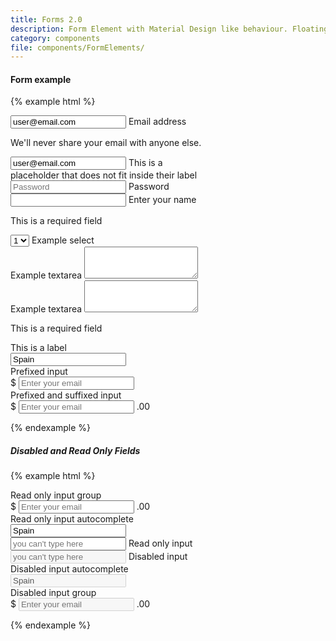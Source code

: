 ```yaml
---
title: Forms 2.0
description: Form Element with Material Design like behaviour. Floating labels inside the input field.
category: components
file: components/FormElements/
---
```


#### Form example

{% example html %}

<form>

  <div class="FormGroup FormGroup--floatingLabel has-value">
    <input type="email" class="Input" id="exampleInputEmail2" aria-describedby="emailHelp" placeholder="Enter email" value="user@email.com" autocomplete="off" required />
    <label class="Label" for="exampleInputEmail2">Email address</label>
    <p id="emailHelp" class="FormGroup-hint">We'll never share your email with anyone else.</p>
  </div>

  <div style="width: 300px" class="FormGroup FormGroup--floatingLabel">
    <input type="email" class="Input" id="exampleInputEmail3" aria-describedby="emailHelp" placeholder="Enter email" value="user@email.com" autocomplete="off"/>
    <label title="This is a placeholder that does not fit inside their label" class="Label" for="exampleInputEmail3">This is a placeholder that does not fit inside their label</label>
  </div>

  <div class="FormGroup FormGroup--floatingLabel">
    <input type="password" class="Input" id="exampleInputPassword2" placeholder="Password" autocomplete="off" />
    <label class="Label" for="exampleInputPassword2">Password</label>
  </div>

  <div class="FormGroup FormGroup--floatingLabel has-error">
    <input type="email" class="Input" id="errorInput" />
    <label class="Label" for="errorInput">Enter your name</label>
    <p class="FormGroup-feedback">This is a required field</p>
  </div>

  <div class="FormGroup FormGroup--floatingLabel">
    <select class="Select" id="exampleSelect3" required>
      <option>1</option>
      <option>2</option>
      <option>3</option>
      <option>4</option>
      <option>5</option>
    </select>
    <label class="Label" for="exampleSelect3">Example select</label>
  </div>

  <div class="FormGroup FormGroup--floatingLabel">
    <label class="Label" for="exampleTextarea2">Example textarea</label>
    <textarea class="Textarea" id="exampleTextarea2" rows="3"></textarea>
  </div>

   <div class="FormGroup FormGroup--floatingLabel has-error">
    <label class="Label" for="exampleTextarea2">Example textarea</label>
    <textarea class="Textarea" id="exampleTextarea2" rows="3"></textarea>
    <p class="FormGroup-feedback">This is a required field</p>
  </div>

  <div class='FormGroup FormGroup--floatingLabel'>
    <label class='Label' for='drowpdown-example-2'>This is a label</label>
    <div class='Autocomplete'>
      <input id='drowdown-example-2' type='text' class='Autocomplete-search' placeholder='Select one option...' value="Spain" />
    </div>
  </div>

  <div class="FormGroup FormGroup--floatingLabel FormGroup--hasPrefix">
    <label class="Label" for="prefixedInput5">Prefixed input</label>
    <div class="InputGroup">
      <span class="InputGroup-context">$</span>
      <input type="mail" class="Input InputGroup-input" placeholder="Enter your email" id="prefixedInput5" required />
    </div>
  </div>

  <div class="FormGroup FormGroup--floatingLabel FormGroup--hasSuffix FormGroup--hasPrefix">
    <label class="Label" for="sufixedInput2">Prefixed and suffixed input</label>
    <div class="InputGroup">
      <span class="InputGroup-context">$</span>
      <input type="mail" class="Input InputGroup-input" placeholder="Enter your email" id="sufixedInput2" required />
      <span class="InputGroup-context">.00</span>
    </div>
  </div>
</form>
{% endexample %}

##### Disabled and Read Only Fields

{% example html %}

<form>
  <div class="FormGroup FormGroup--floatingLabel FormGroup--hasPrefix FormGroup--hasSuffix is-readOnly">
    <label class="Label" for="sufixedReadOnlyInput">Read only input group</label>
    <div class="InputGroup">
      <span class="InputGroup-context">$</span>
      <input type="mail" class="Input InputGroup-input" placeholder="Enter your email" id="sufixedReadOnlyInput" required readonly />
      <span class="InputGroup-context">.00</span>
    </div>
  </div>

  <div class='FormGroup FormGroup--floatingLabel is-readOnly'>
    <label class='Label' for='drowpdown-example-3'>Read only input autocomplete</label>
    <div class='Autocomplete'>
      <input id='drowdown-example-3' type='text' class='Autocomplete-search' placeholder='Select one option...' value="Spain" readonly />
    </div>
  </div>

  <div class="FormGroup FormGroup--floatingLabel is-readOnly">
    <input class="Input" id="exampleInputReadOnly" placeholder="you can't type here" autocomplete="off" readonly />
    <label class="Label" for="exampleInputReadOnly">Read only input</label>
  </div>

  <div class="FormGroup FormGroup--floatingLabel is-disabled">
    <input class="Input" id="exampleInputDisabled" placeholder="you can't type here" autocomplete="off" disabled  />
    <label class="Label" for="exampleInputDisabled">Disabled input</label>
  </div>

  <div class='FormGroup FormGroup--floatingLabel is-disabled'>
    <label class='Label' for='drowpdown-example-4'>Disabled input autocomplete</label>
    <div class='Autocomplete'>
      <input id='drowdown-example-4' type='text' class='Autocomplete-search' placeholder='Select one option...' value="Spain" disabled />
    </div>
  </div>

  <div class="FormGroup FormGroup--floatingLabel FormGroup--hasPrefix is-disabled">
    <label class="Label" for="sufixedDisabledInput">Disabled input group</label>
    <div class="InputGroup">
      <span class="InputGroup-context">$</span>
      <input type="mail" class="Input InputGroup-input" placeholder="Enter your email" id="sufixedDisabledInput" required disabled />
      <span class="InputGroup-context">.00</span>
    </div>
  </div>
</form>
{% endexample %}
